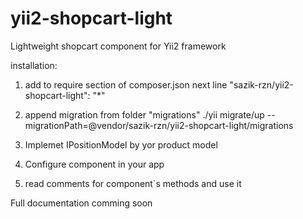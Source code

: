 # yii2-shopcart-light
Lightweight shopcart component for Yii2 framework

installation:
1) add to require section of composer.json next line
"sazik-rzn/yii2-shopcart-light": "*"

2) append migration from folder "migrations" 
./yii migrate/up --migrationPath=@vendor/sazik-rzn/yii2-shopcart-light/migrations


3) Implemet IPositionModel by yor product model

4) Configure component in your app

5) read comments for component`s methods and use it

Full documentation comming soon
